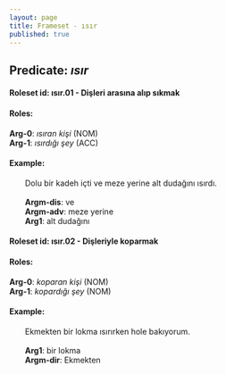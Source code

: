 ```yaml
---
layout: page
title: Frameset - ısır
published: true
---
```

<h2>Predicate: <i>ısır</i></h2>
<h4>Roleset id: ısır.01 - Dişleri arasına alıp sıkmak<br>
<h4>Roles:</h4>
<b>Arg-0</b>: <i>ısıran kişi</i>  (NOM) <br>
<b>Arg-1</b>: <i>ısırdığı şey</i>  (ACC) <br>
<h4>Example:</h4>
&emsp;&emsp;Dolu bir kadeh içti ve meze yerine alt dudağını ısırdı.<br><br>
&emsp;&emsp;<b>Argm-dis</b>:  ve<br>
&emsp;&emsp;<b>Argm-adv</b>:  meze yerine<br>
&emsp;&emsp;<b>Arg1</b>:  alt dudağını<br>

<h4>Roleset id: ısır.02 - Dişleriyle koparmak<br>
<h4>Roles:</h4>
<b>Arg-0</b>: <i>koparan kişi</i>  (NOM) <br>
<b>Arg-1</b>: <i>kopardığı şey</i>  (NOM) <br>
<h4>Example:</h4>
&emsp;&emsp;Ekmekten bir lokma ısırırken hole bakıyorum.<br><br>
&emsp;&emsp;<b>Arg1</b>:  bir lokma<br>
&emsp;&emsp;<b>Argm-dir</b>:  Ekmekten<br>

